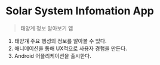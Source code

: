 # Solar System Infomation App

> 태양계 정보 알아보기 앱

1. 태양걔 주요 행성의 정보를 알아볼 수 있다.
2. 애니메이션을 통해 UX적으로 사용자 경험을 만든다.
3. Android 어플리케이션을 출시한다.
